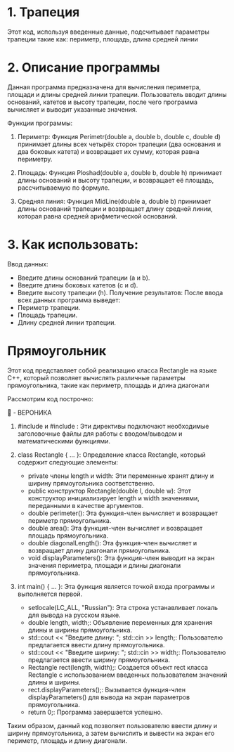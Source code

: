 # 1. Трапеция 
Этот код, используя введенные данные, подсчитывает параметры трапеции такие как:
периметр, площадь, длина средней линии

# 2. Описание программы

Данная программа предназначена для вычисления периметра, площади и длины средней линии трапеции. Пользователь вводит длины оснований, катетов и высоту трапеции, после чего программа вычисляет и выводит указанные значения.

Функции программы:

1. Периметр: Функция Perimetr(double a, double b, double c, double d) принимает длины всех четырёх сторон трапеции (два основания и два боковых катета) и возвращает их сумму, которая равна периметру.

2. Площадь: Функция Ploshad(double a, double b, double h) принимает длины оснований и высоту трапеции, и возвращает её площадь, рассчитываемую по формуле.

3. Средняя линия: Функция MidLine(double a, double b) принимает длины оснований трапеции и возвращает длину средней линии, которая равна средней арифметической оснований.

# 3. Как использовать:
Ввод данных:
   - Введите длины оснований трапеции (a и b).
   - Введите длины боковых катетов (c и d).
   - Введите высоту трапеции (h).
Получение результатов: После ввода всех данных программа выведет:
   - Периметр трапеции.
   - Площадь трапеции.
   - Длину средней линии трапеции.



# Прямоугольник 
Этот код представляет собой реализацию класса Rectangle на языке C++, который позволяет вычислять различные параметры прямоугольника, такие как периметр, площадь и длина диагонали

Рассмотрим код построчно:

🦧 - ВЕРОНИКА

1. #include <iostream> и #include <cmath>: Эти директивы подключают необходимые заголовочные файлы для работы с вводом/выводом и математическими функциями.

2. class Rectangle { ... }: Определение класса Rectangle, который содержит следующие элементы:
   - private члены length и width: Эти переменные хранят длину и ширину прямоугольника соответственно.
   - public конструктор Rectangle(double l, double w): Этот конструктор инициализирует length и width значениями, переданными в качестве аргументов.
   - double perimeter(): Эта функция-член вычисляет и возвращает периметр прямоугольника.
   - double area(): Эта функция-член вычисляет и возвращает площадь прямоугольника.
   - double diagonalLength(): Эта функция-член вычисляет и возвращает длину диагонали прямоугольника.
   - void displayParameters(): Эта функция-член выводит на экран значения периметра, площади и длины диагонали прямоугольника.

3. int main() { ... }: Эта функция является точкой входа программы и выполняется первой.
   - setlocale(LC_ALL, "Russian"): Эта строка устанавливает локаль для вывода на русском языке.
   - double length, width;: Объявление переменных для хранения длины и ширины прямоугольника.
   - std::cout << "Введите длину: "; std::cin >> length;: Пользователю предлагается ввести длину прямоугольника.
   - std::cout << "Введите ширину: "; std::cin >> width;: Пользователю предлагается ввести ширину прямоугольника.
   - Rectangle rect(length, width);: Создается объект rect класса Rectangle с использованием введенных пользователем значений длины и ширины.
   - rect.displayParameters();: Вызывается функция-член displayParameters() для вывода на экран параметров прямоугольника.
   - return 0;: Программа завершается успешно.

Таким образом, данный код позволяет пользователю ввести длину и ширину прямоугольника, а затем вычислить и вывести на экран его периметр, площадь и длину диагонали.
